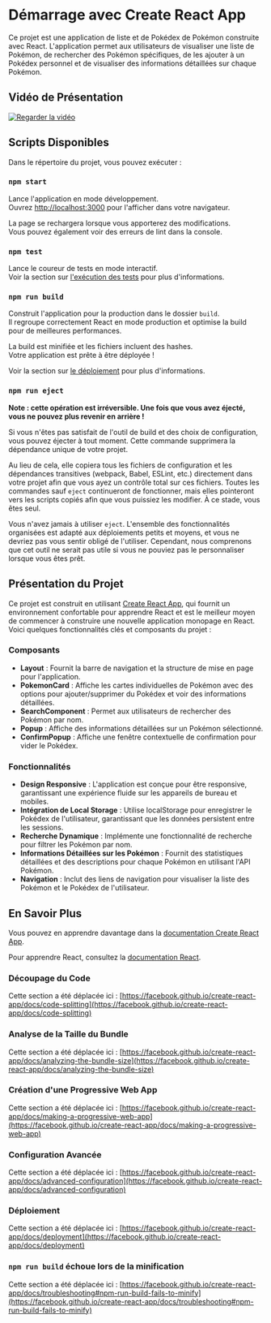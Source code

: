 # Démarrage avec Create React App

Ce projet est une application de liste et de Pokédex de Pokémon construite avec React. L'application permet aux utilisateurs de visualiser une liste de Pokémon, de rechercher des Pokémon spécifiques, de les ajouter à un Pokédex personnel et de visualiser des informations détaillées sur chaque Pokémon.

## Vidéo de Présentation

[![Regarder la vidéo](home.png)](md/react-pokemom-pokedex.mov) 

## Scripts Disponibles

Dans le répertoire du projet, vous pouvez exécuter :

### `npm start`

Lance l'application en mode développement.\
Ouvrez [http://localhost:3000](http://localhost:3000) pour l'afficher dans votre navigateur.

La page se rechargera lorsque vous apporterez des modifications.\
Vous pouvez également voir des erreurs de lint dans la console.

### `npm test`

Lance le coureur de tests en mode interactif.\
Voir la section sur [l'exécution des tests](https://facebook.github.io/create-react-app/docs/running-tests) pour plus d'informations.

### `npm run build`

Construit l'application pour la production dans le dossier `build`.\
Il regroupe correctement React en mode production et optimise la build pour de meilleures performances.

La build est minifiée et les fichiers incluent des hashes.\
Votre application est prête à être déployée !

Voir la section sur [le déploiement](https://facebook.github.io/create-react-app/docs/deployment) pour plus d'informations.

### `npm run eject`

**Note : cette opération est irréversible. Une fois que vous avez éjecté, vous ne pouvez plus revenir en arrière !**

Si vous n'êtes pas satisfait de l'outil de build et des choix de configuration, vous pouvez éjecter à tout moment. Cette commande supprimera la dépendance unique de votre projet.

Au lieu de cela, elle copiera tous les fichiers de configuration et les dépendances transitives (webpack, Babel, ESLint, etc.) directement dans votre projet afin que vous ayez un contrôle total sur ces fichiers. Toutes les commandes sauf `eject` continueront de fonctionner, mais elles pointeront vers les scripts copiés afin que vous puissiez les modifier. À ce stade, vous êtes seul.

Vous n'avez jamais à utiliser `eject`. L'ensemble des fonctionnalités organisées est adapté aux déploiements petits et moyens, et vous ne devriez pas vous sentir obligé de l'utiliser. Cependant, nous comprenons que cet outil ne serait pas utile si vous ne pouviez pas le personnaliser lorsque vous êtes prêt.

## Présentation du Projet

Ce projet est construit en utilisant [Create React App](https://github.com/facebook/create-react-app), qui fournit un environnement confortable pour apprendre React et est le meilleur moyen de commencer à construire une nouvelle application monopage en React. Voici quelques fonctionnalités clés et composants du projet :

### Composants

- **Layout** : Fournit la barre de navigation et la structure de mise en page pour l'application.
- **PokemonCard** : Affiche les cartes individuelles de Pokémon avec des options pour ajouter/supprimer du Pokédex et voir des informations détaillées.
- **SearchComponent** : Permet aux utilisateurs de rechercher des Pokémon par nom.
- **Popup** : Affiche des informations détaillées sur un Pokémon sélectionné.
- **ConfirmPopup** : Affiche une fenêtre contextuelle de confirmation pour vider le Pokédex.

### Fonctionnalités

- **Design Responsive** : L'application est conçue pour être responsive, garantissant une expérience fluide sur les appareils de bureau et mobiles.
- **Intégration de Local Storage** : Utilise localStorage pour enregistrer le Pokédex de l'utilisateur, garantissant que les données persistent entre les sessions.
- **Recherche Dynamique** : Implémente une fonctionnalité de recherche pour filtrer les Pokémon par nom.
- **Informations Détaillées sur les Pokémon** : Fournit des statistiques détaillées et des descriptions pour chaque Pokémon en utilisant l'API Pokémon.
- **Navigation** : Inclut des liens de navigation pour visualiser la liste des Pokémon et le Pokédex de l'utilisateur.

## En Savoir Plus

Vous pouvez en apprendre davantage dans la [documentation Create React App](https://facebook.github.io/create-react-app/docs/getting-started).

Pour apprendre React, consultez la [documentation React](https://reactjs.org/).

### Découpage du Code

Cette section a été déplacée ici : [https://facebook.github.io/create-react-app/docs/code-splitting](https://facebook.github.io/create-react-app/docs/code-splitting)

### Analyse de la Taille du Bundle

Cette section a été déplacée ici : [https://facebook.github.io/create-react-app/docs/analyzing-the-bundle-size](https://facebook.github.io/create-react-app/docs/analyzing-the-bundle-size)

### Création d'une Progressive Web App

Cette section a été déplacée ici : [https://facebook.github.io/create-react-app/docs/making-a-progressive-web-app](https://facebook.github.io/create-react-app/docs/making-a-progressive-web-app)

### Configuration Avancée

Cette section a été déplacée ici : [https://facebook.github.io/create-react-app/docs/advanced-configuration](https://facebook.github.io/create-react-app/docs/advanced-configuration)

### Déploiement

Cette section a été déplacée ici : [https://facebook.github.io/create-react-app/docs/deployment](https://facebook.github.io/create-react-app/docs/deployment)

### `npm run build` échoue lors de la minification

Cette section a été déplacée ici : [https://facebook.github.io/create-react-app/docs/troubleshooting#npm-run-build-fails-to-minify](https://facebook.github.io/create-react-app/docs/troubleshooting#npm-run-build-fails-to-minify)
